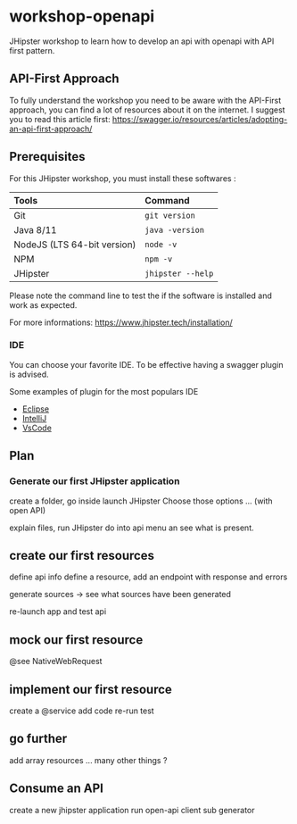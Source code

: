 # workshop-openapi
 JHipster workshop to learn how to develop an api with openapi with API first pattern.
 
## API-First Approach
To fully understand the workshop you need to be aware with the API-First approach, you can find a lot of resources about
it on the internet.
I suggest you to read this article first: https://swagger.io/resources/articles/adopting-an-api-first-approach/

## Prerequisites
For this JHipster workshop, you must install these softwares :

| Tools                        |       Command      |
| :--------------------------- | :----------------- |
|  Git                         |  `git version`     |
|  Java 8/11                   |  `java -version`   |
|  NodeJS (LTS 64-bit version) |  `node -v`         |
|  NPM                         |  `npm -v`          |
|  JHipster                    |  `jhipster --help` |

Please note the command line to test the if the software is installed and work as expected.

For more informations: https://www.jhipster.tech/installation/

### IDE
You can choose your favorite IDE. To be effective having a swagger plugin is advised.

Some examples of plugin for the most populars IDE
* [Eclipse](https://marketplace.eclipse.org/content/kaizen-openapi-editor)
* [IntelliJ](https://plugins.jetbrains.com/plugin/8347-swagger/)
* [VsCode](https://marketplace.visualstudio.com/items?itemName=42Crunch.vscode-openapi)

## Plan
### Generate our first JHipster application
create a folder, go inside launch JHipster
Choose those options ... (with open API)

explain files, run JHipster do into api menu an see what is present.

## create our first resources

define api info
define a resource, add an endpoint with response and errors

generate sources -> see what sources have been generated

re-launch app and test api

## mock our first resource 
@see NativeWebRequest

## implement our first resource
create a @service 
add code
re-run test

## go further
add array resources ...
many other things ?

## Consume an API 
create a new jhipster application
run open-api client sub generator

